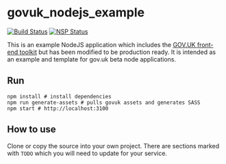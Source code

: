 # govuk_nodejs_example
[![Build Status](https://travis-ci.org/KainosSoftwareLtd/govuk_nodejs_typescript_example.svg?branch=master)](https://travis-ci.org/KainosSoftwareLtd/govuk_nodejs_typescript_example) [![NSP Status](https://nodesecurity.io/orgs/kainosnodeexamples/projects/8cc60d4a-1a3a-4e3d-820d-ebf08a322b26/badge)](https://nodesecurity.io/orgs/kainosnodeexamples/projects/8cc60d4a-1a3a-4e3d-820d-ebf08a322b26)

This is an example NodeJS application which includes the [GOV.UK front-end toolkit](https://github.com/alphagov/govuk_frontend_toolkit) but has been modified to be production ready. It is intended as an example and template for gov.uk beta node applications.

## Run

```
npm install # install dependencies
npm run generate-assets # pulls govuk assets and generates SASS
npm start # http://localhost:3100
```
## How to use

Clone or copy the source into your own project. There are sections marked with `TODO` which you will need to update for your service.